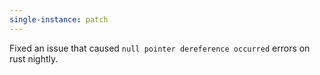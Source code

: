```yaml
---
single-instance: patch
---
```


Fixed an issue that caused `null pointer dereference occurred` errors on rust nightly.
